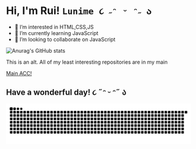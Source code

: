# Hi, I'm Rui! ```Lunime ૮ ˶ᵔ ᵕ ᵔ˶ ა```
- 👀 I’m interested in HTML,CSS,JS
- 🌱 I’m currently learning JavaScript
- 💞️ I’m looking to collaborate on JavaScript

![Anurag's GitHub stats](https://github-readme-stats.vercel.app/api?username=ruinaigelreogo&show_icons=true&theme=transparent)

This is an alt. All of my least interesting repositories are in my main

<a href="https://github.com/kawata0210">Main ACC!</a>

## Have a wonderful day! ૮ ˶ᵔ ᵕ ᵔ˶ ა

<a href="https://github.com/kawata0210"><img src="github-user-contribution.svg"></a>



